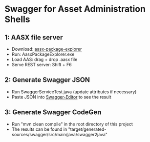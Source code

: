 # Swagger for Asset Administration Shells

## 1: AASX file server
- Download: <a href="https://github.com/admin-shell-io/aasx-package-explorer.git">aasx-package-explorer</a>
- Run: AasxPackageExplorer.exe
- Load AAS: drag + drop .aasx file
- Serve REST server: Shift + F6

## 2: Generate Swagger JSON
- Run SwaggerServiceTest.java (update attributes if necessary)
- Paste JSON into <a href="https://editor-next.swagger.io/">Swagger-Editor</a> to see the result

## 3: Generate Swagger CodeGen
- Run "mvn clean compile" in the root directory of this project
- The results can be found in "target/generated-sources/swagger/src/main/java/swagger2java"